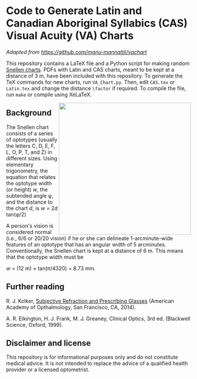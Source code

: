 # Code to Generate Latin and Canadian Aboriginal Syllabics (CAS) Visual Acuity (VA) Charts
*Adapted from https://github.com/manu-mannattil/vachart*

This repository contains a LaTeX file and a Python script for making random [Snellen charts][snellen].  PDFs with Latin and CAS charts, meant to be kept at a distance of 3 m, have been included with this repository.  To generate the TeX commands for new charts, run `VA_Chart.py`.  Then, edit `CAS.tex` or `Latin.tex` and change the distance `\factor` if required.  To compile the file, run `make` or compile using XeLaTeX.

<img align="right" width=360px src="https://github.com/shaanbhambra/CAS_Snellen_VA_Chart/raw/main/Figure.png"/>

## Background

The Snellen chart consists of a series of optotypes (usually the letters C, D, E, F, L, O, P, T, and Z) in different sizes. Using elementary trigonometry, the equation that relates the optotype width (or height) <i>w</i>, the subtended angle φ, and the distance to the chart <i>d</i>, is 
<i>w</i> = 2<i>d</i> tan(φ/2)

A person's vision is considered normal (i.e., 6/6 or 20/20 vision) if he or she can delineate 1-arcminute-wide features of an optotype that has an angular width of 5 arcminutes.  Conventionally, the Snellen chart is kept at a distance of 6 m.  This means that the optotype width must be

<i>w</i> = (12 m) × tan(π/4320) = 8.73 mm.

## Further reading

R. J. Kolker, [Subjective Refraction and Prescribing Glasses][sub] (American Academy of Opthalmology, San Francisco, CA, 2014).

A. R. Elkington, H. J. Frank, M. J. Greaney, Clinical Optics, 3rd ed. (Blackwell Science, Oxford, 1999).

## Disclaimer and license

This repository is for informational purposes only and do not constitute medical advice. It is not intended to replace the advice of a qualified health provider or a licensed optometrist.

[snellen]: https://en.wikipedia.org/wiki/Snellen_chart
[sil]: http://scripts.sil.org/OFL
[sub]: http://web.archive.org/web/20220309081507/https://www.aao.org/Assets/563fc40b-1466-477e-bc12-4e62f8b2d324/635476894936870000/subjective-refraction-prescribing-glasses-pdf
